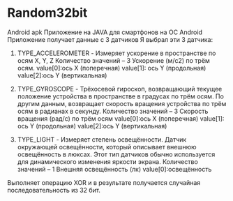 # Random32bit
Android apk 
Приложение на JAVA для смартфонов на ОС Android
Приложение получает данные с 3 датчиков
Я выбрал эти 3 датчика:

1.	TYPE_ACCELEROMETER - Измеряет ускорение в пространстве по осям X, Y, Z
Количество значений – 3     Ускорение (м/с2) по трём осям.
value[0]:ось X (поперечная)
value[1]: ось Y (продольная)
value[2]:ось Y (вертикальная)

2.	TYPE_GYROSCOPE - Трёхосевой гироскоп, возвращающий текущее положение устройства в пространстве в градусах по трём осям. По другим данным, возвращает скорость вращения устройства по трём осям в радианах в секунду. 
Количество значений – 3     Скорость вращения (рад/с) по трём осям
value[0]:ось X (поперечная)
value[1]: ось Y (продольная)
value[2]:ось Y (вертикальная)

3.	TYPE_LIGHT - Измеряет степень освещённости. Датчик окружающей освещённости, который описывает внешнюю освещённость в люксах. Этот тип датчиков обычно используется для динамического изменения яркости экрана.
Количество значений – 1   Внешняя освещённость (лк)
value[0]:освещённость

Выполняет операцию XOR и в результате получается случайная последовательность из 32 бит.
